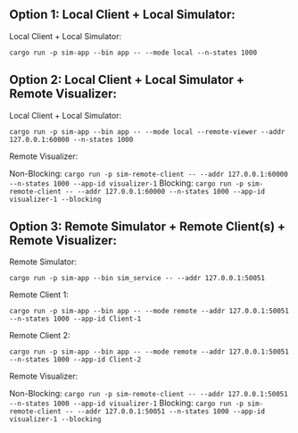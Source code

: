 ## Option 1: Local Client + Local Simulator:

Local Client + Local Simulator: 

`cargo run -p sim-app --bin app -- --mode local --n-states 1000`

## Option 2: Local Client + Local Simulator + Remote Visualizer:

Local Client + Local Simulator: 

`cargo run -p sim-app --bin app -- --mode local --remote-viewer --addr 127.0.0.1:60000 --n-states 1000`

Remote Visualizer:

Non-Blocking: `cargo run -p sim-remote-client -- --addr 127.0.0.1:60000 --n-states 1000 --app-id visualizer-1`
Blocking: `cargo run -p sim-remote-client -- --addr 127.0.0.1:60000 --n-states 1000 --app-id visualizer-1 --blocking`

## Option 3: Remote Simulator + Remote Client(s) + Remote Visualizer:

Remote Simulator:

`cargo run -p sim-app --bin sim_service -- --addr 127.0.0.1:50051`

Remote Client 1:

`cargo run -p sim-app --bin app -- --mode remote --addr 127.0.0.1:50051 --n-states 1000 --app-id Client-1`

Remote Client 2:

`cargo run -p sim-app --bin app -- --mode remote --addr 127.0.0.1:50051 --n-states 1000 --app-id Client-2`

Remote Visualizer:

Non-Blocking: `cargo run -p sim-remote-client -- --addr 127.0.0.1:50051 --n-states 1000 --app-id visualizer-1`
Blocking: `cargo run -p sim-remote-client -- --addr 127.0.0.1:50051 --n-states 1000 --app-id visualizer-1 --blocking`